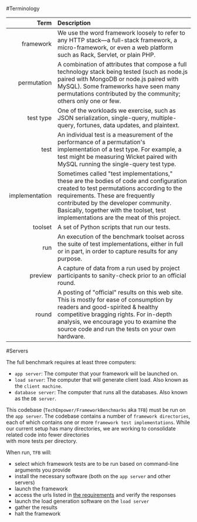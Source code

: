 #Terminology

|Term|Description|
| --:|:--------- |
|framework|We use the word framework loosely to refer to any HTTP stack—a full-stack framework, a micro-framework, or even a web platform such as Rack, Servlet, or plain PHP.|
|permutation| A combination of attributes that compose a full technology stack being tested (such as node.js paired with MongoDB or node.js paired with MySQL). Some frameworks have seen many permutations contributed by the community; others only one or few.|
|test type|One of the workloads we exercise, such as JSON serialization, single-query, multiple-query, fortunes, data updates, and plaintext.|
|test|An individual test is a measurement of the performance of a permutation's implementation of a test type. For example, a test might be measuring Wicket paired with MySQL running the single-query test type.|
|implementation|Sometimes called "test implementations," these are the bodies of code and configuration created to test permutations according to the requirements. These are frequently contributed by the developer community. Basically, together with the toolset, test implementations are the meat of this project.|
|toolset|A set of Python scripts that run our tests.|
|run|An execution of the benchmark toolset across the suite of test implementations, either in full or in part, in order to capture results for any purpose.|
|preview|A capture of data from a run used by project participants to sanity-check prior to an official round.|
|round|A posting of "official" results on this web site. This is mostly for ease of consumption by readers and good-spirited & healthy competitive bragging rights. For in-depth analysis, we encourage you to examine the source code and run the tests on your own hardware.|

#Servers

The full benchmark requires at least three computers:

* `app server`: The computer that your framework will be launched on.
* `load server`: The computer that will generate client load. Also known as the `client machine`.
* `database server`: The computer that runs all the databases. Also known as the `DB server`.

This codebase (`TechEmpower/FrameworkBenchmarks` aka `TFB`) must be run on 
the `app server`. The codebase contains a number of `framework directories`, each 
of which contains one or more `framework test implementations`. While our current setup has 
many directories, we are working to consolidate related code into fewer directories  
with more tests per directory. 

When run, `TFB` will: 

* select which framework tests are to be run based on command-line arguments you provide
* install the necessary software (both on the `app server` and other servers)
* launch the framework
* access the urls listed in [the requirements](http://www.techempower.com/benchmarks/#section=code) and verify the responses
* launch the load generation software on the `load server`
* gather the results
* halt the framework
